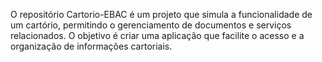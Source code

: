 O repositório Cartorio-EBAC é um projeto que simula a funcionalidade de um cartório, permitindo o gerenciamento de documentos e serviços relacionados. O objetivo é criar uma aplicação que facilite o acesso e a organização de informações cartoriais.
